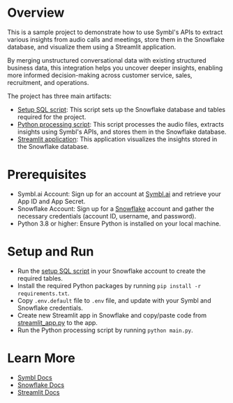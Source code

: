 # Overview

This is a sample project to demonstrate how to use Symbl's APIs to extract various insights from audio calls and
meetings, store them in the Snowflake database, and visualize them using a Streamlit application.

By merging unstructured conversational data with existing structured business data, this integration helps you uncover
deeper insights, enabling more informed decision-making across customer service, sales, recruitment, and operations.

The project has three main artifacts:

- [Setup SQL script](./sql/setup.sql): This script sets up the Snowflake database and tables required for the project.
- [Python processing script](./main.py): This script processes the audio files, extracts insights using Symbl's APIs,
  and stores them in the Snowflake database.
- [Streamlit application](./streamlit_app.py): This application visualizes the insights stored in the Snowflake
  database.

# Prerequisites

- Symbl.ai Account: Sign up for an account at [Symbl.ai](https://platform.symbl.ai) and retrieve your App ID and App
  Secret.
- Snowflake Account: Sign up for a [Snowflake](https://signup.snowflake.com/) account and gather the necessary
  credentials (account ID, username, and password).
- Python 3.8 or higher: Ensure Python is installed on your local machine.

# Setup and Run
- Run the [setup SQL script](./sql/setup.sql) in your Snowflake account to create the required tables.
- Install the required Python packages by running `pip install -r requirements.txt`.
- Copy `.env.default` file to `.env` file, and update with your Symbl and Snowflake credentials.
- Create new Streamlit app in Snowflake and copy/paste code from [streamlit_app.py](./streamlit_app.py) to the app.
- Run the Python processing script by running `python main.py`.

# Learn More
- [Symbl Docs](https://docs.symbl.ai/)
- [Snowflake Docs](https://docs.snowflake.com)
- [Streamlit Docs](https://docs.streamlit.io/)
